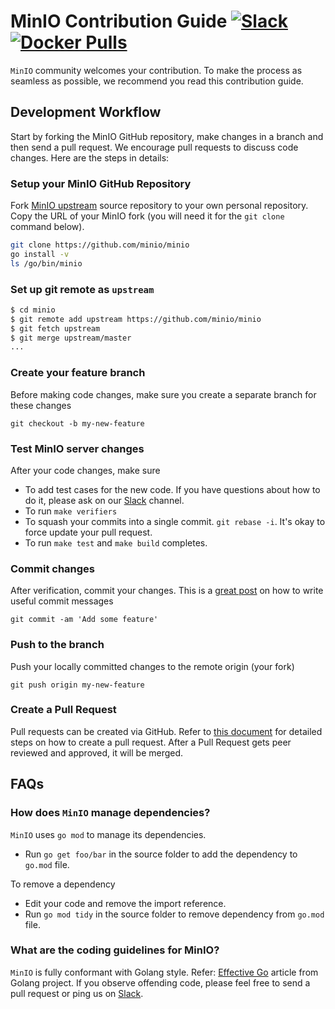 # MinIO Contribution Guide [![Slack](https://slack.min.io/slack?type=svg)](https://slack.min.io) [![Docker Pulls](https://img.shields.io/docker/pulls/minio/minio.svg?maxAge=604800)](https://hub.docker.com/r/minio/minio/)

``MinIO`` community welcomes your contribution. To make the process as seamless as possible, we recommend you read this contribution guide.

## Development Workflow

Start by forking the MinIO GitHub repository, make changes in a branch and then send a pull request. We encourage pull requests to discuss code changes. Here are the steps in details:

### Setup your MinIO GitHub Repository

Fork [MinIO upstream](https://github.com/minio/minio/fork) source repository to your own personal repository. Copy the URL of your MinIO fork (you will need it for the `git clone` command below).

```sh
git clone https://github.com/minio/minio
go install -v
ls /go/bin/minio
```

### Set up git remote as ``upstream``

```sh
$ cd minio
$ git remote add upstream https://github.com/minio/minio
$ git fetch upstream
$ git merge upstream/master
...
```

### Create your feature branch

Before making code changes, make sure you create a separate branch for these changes

```
git checkout -b my-new-feature
```

### Test MinIO server changes

After your code changes, make sure

- To add test cases for the new code. If you have questions about how to do it, please ask on our [Slack](https://slack.min.io) channel.
- To run `make verifiers`
- To squash your commits into a single commit. `git rebase -i`. It's okay to force update your pull request.
- To run `make test` and `make build` completes.

### Commit changes

After verification, commit your changes. This is a [great post](https://chris.beams.io/posts/git-commit/) on how to write useful commit messages

```
git commit -am 'Add some feature'
```

### Push to the branch

Push your locally committed changes to the remote origin (your fork)

```
git push origin my-new-feature
```

### Create a Pull Request

Pull requests can be created via GitHub. Refer to [this document](https://help.github.com/articles/creating-a-pull-request/) for detailed steps on how to create a pull request. After a Pull Request gets peer reviewed and approved, it will be merged.

## FAQs

### How does ``MinIO`` manage dependencies?

``MinIO`` uses `go mod` to manage its dependencies.

- Run `go get foo/bar` in the source folder to add the dependency to `go.mod` file.

To remove a dependency

- Edit your code and remove the import reference.
- Run `go mod tidy` in the source folder to remove dependency from `go.mod` file.

### What are the coding guidelines for MinIO?

``MinIO`` is fully conformant with Golang style. Refer: [Effective Go](https://github.com/golang/go/wiki/CodeReviewComments) article from Golang project. If you observe offending code, please feel free to send a pull request or ping us on [Slack](https://slack.min.io).
